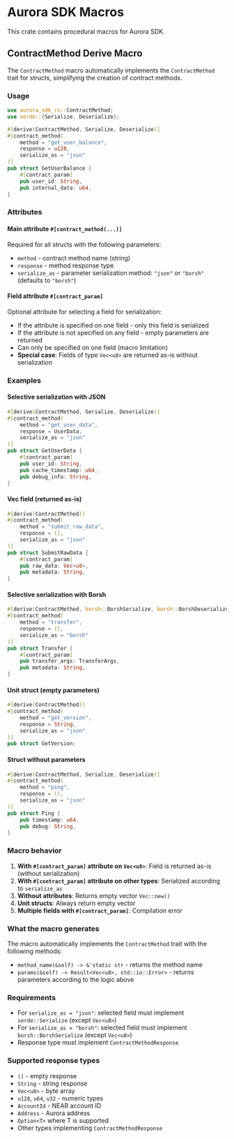 # Aurora SDK Macros

This crate contains procedural macros for Aurora SDK.

## ContractMethod Derive Macro

The `ContractMethod` macro automatically implements the `ContractMethod` trait
for structs, simplifying the creation of contract methods.

### Usage

```rust
use aurora_sdk_rs::ContractMethod;
use serde::{Serialize, Deserialize};

#[derive(ContractMethod, Serialize, Deserialize)]
#[contract_method(
    method = "get_user_balance", 
    response = u128, 
    serialize_as = "json"
)]
pub struct GetUserBalance {
    #[contract_param]
    pub user_id: String,
    pub internal_data: u64,
}
```

### Attributes

#### Main attribute `#[contract_method(...)]`

Required for all structs with the following parameters:

- `method` - contract method name (string)
- `response` - method response type
- `serialize_as` - parameter serialization method: `"json"` or `"borsh"`
  (defaults to `"borsh"`)

#### Field attribute `#[contract_param]`

Optional attribute for selecting a field for serialization:

- If the attribute is specified on one field - only this field is serialized
- If the attribute is not specified on any field - empty parameters are returned
- Can only be specified on one field (macro limitation)
- **Special case**: Fields of type `Vec<u8>` are returned as-is without
  serialization

### Examples

#### Selective serialization with JSON

```rust
#[derive(ContractMethod, Serialize, Deserialize)]
#[contract_method(
    method = "get_user_data", 
    response = UserData, 
    serialize_as = "json"
)]
pub struct GetUserData {
    #[contract_param]
    pub user_id: String,
    pub cache_timestamp: u64,
    pub debug_info: String,
}
```

#### Vec<u8> field (returned as-is)

```rust
#[derive(ContractMethod)]
#[contract_method(
    method = "submit_raw_data", 
    response = (), 
    serialize_as = "json"
)]
pub struct SubmitRawData {
    #[contract_param]
    pub raw_data: Vec<u8>,
    pub metadata: String,
}
```

#### Selective serialization with Borsh

```rust
#[derive(ContractMethod, borsh::BorshSerialize, borsh::BorshDeserialize)]
#[contract_method(
    method = "transfer", 
    response = (), 
    serialize_as = "borsh"
)]
pub struct Transfer {
    #[contract_param]
    pub transfer_args: TransferArgs,
    pub metadata: String,
}
```

#### Unit struct (empty parameters)

```rust
#[derive(ContractMethod)]
#[contract_method(
    method = "get_version", 
    response = String, 
    serialize_as = "json"
)]
pub struct GetVersion;
```

#### Struct without parameters

```rust
#[derive(ContractMethod, Serialize, Deserialize)]
#[contract_method(
    method = "ping", 
    response = (), 
    serialize_as = "json"
)]
pub struct Ping {
    pub timestamp: u64,
    pub debug: String,
}
```

### Macro behavior

1. **With `#[contract_param]` attribute on `Vec<u8>`**: Field is returned as-is
   (without serialization)
2. **With `#[contract_param]` attribute on other types**: Serialized according
   to `serialize_as`
3. **Without attributes**: Returns empty vector `Vec::new()`
4. **Unit structs**: Always return empty vector
5. **Multiple fields with `#[contract_param]`**: Compilation error

### What the macro generates

The macro automatically implements the `ContractMethod` trait with the following
methods:

- `method_name(&self) -> &'static str` - returns the method name
- `params(&self) -> Result<Vec<u8>, std::io::Error>` - returns parameters
  according to the logic above

### Requirements

- For `serialize_as = "json"`: selected field must implement `serde::Serialize`
  (except `Vec<u8>`)
- For `serialize_as = "borsh"`: selected field must implement
  `borsh::BorshSerialize` (except `Vec<u8>`)
- Response type must implement `ContractMethodResponse`

### Supported response types

- `()` - empty response
- `String` - string response
- `Vec<u8>` - byte array
- `u128`, `u64`, `u32` - numeric types
- `AccountId` - NEAR account ID
- `Address` - Aurora address
- `Option<T>` where T is supported
- Other types implementing `ContractMethodResponse`
